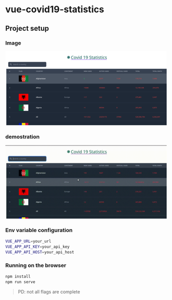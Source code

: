 # vue-covid19-statistics

## Project setup

### Image
![image project](./public/cap.png)

### demostration
![gif](./public/gif_demostration.gif)

### Env variable configuration
```bash
VUE_APP_URL=your_url
VUE_APP_API_KEY=your_api_key
VUE_APP_API_HOST=your_api_host
```
### Running on the browser
```sh
npm install
npm run serve
```

> PD: not all flags are complete